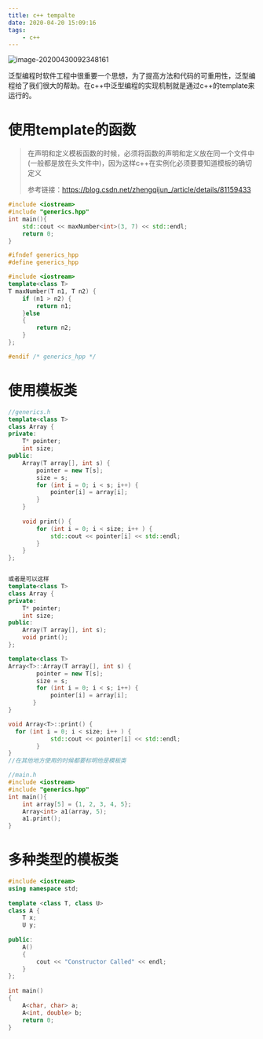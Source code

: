 ```yaml
---
title: c++ tempalte
date: 2020-04-20 15:09:16
tags:
	- c++
---
```


![image-20200430092348161](https://cdn.jsdelivr.net/gh/a11enyang/Picture/img2/image-20200430092348161.png)

<!-- more -->

泛型编程时软件工程中很重要一个思想，为了提高方法和代码的可重用性，泛型编程给了我们很大的帮助。在c++中泛型编程的实现机制就是通过c++的template来运行的。

# 使用template的函数

>在声明和定义模板函数的时候，必须将函数的声明和定义放在同一个文件中(一般都是放在头文件中)，因为这样c++在实例化必须要要知道模板的确切定义
>
>参考链接：https://blog.csdn.net/zhengqijun_/article/details/81159433

```c++
#include <iostream>
#include "generics.hpp"
int main(){
    std::cout << maxNumber<int>(3, 7) << std::endl;
    return 0;
}
```



```cpp
#ifndef generics_hpp
#define generics_hpp

#include <iostream>
template<class T>
T maxNumber(T n1, T n2) {
    if (n1 > n2) {
        return n1;
    }else
    {
        return n2;
    }
};

#endif /* generics_hpp */
```



# 使用模板类

```cpp
//generics.h
template<class T>
class Array {
private:
    T* pointer;
    int size;
public:
    Array(T array[], int s) {
        pointer = new T[s];
        size = s;
        for (int i = 0; i < s; i++) {
            pointer[i] = array[i];
        }
    }
    
    void print() {
        for (int i = 0; i < size; i++ ) {
            std::cout << pointer[i] << std::endl;
        }
    }
};


或者是可以这样
template<class T>
class Array {
private:
    T* pointer;
    int size;
public:
    Array(T array[], int s);
    void print();
};

template<class T>
Array<T>::Array(T array[], int s) {
        pointer = new T[s];
        size = s;
        for (int i = 0; i < s; i++) {
            pointer[i] = array[i];
       }
}

void Array<T>::print() {
  for (int i = 0; i < size; i++ ) {
            std::cout << pointer[i] << std::endl;
        }
}
//在其他地方使用的时候都要标明他是模板类
```

```cpp
//main.h
#include <iostream>
#include "generics.hpp"
int main(){
    int array[5] = {1, 2, 3, 4, 5};
    Array<int> a1(array, 5);
    a1.print();
}
```



# 多种类型的模板类

```cpp
#include <iostream> 
using namespace std; 
  
template <class T, class U> 
class A { 
    T x; 
    U y; 
  
public: 
    A() 
    { 
        cout << "Constructor Called" << endl; 
    } 
}; 
  
int main() 
{ 
    A<char, char> a; 
    A<int, double> b; 
    return 0; 
} 
```

